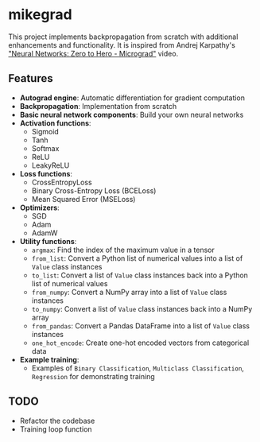 # mikegrad

This project implements backpropagation from scratch with additional enhancements and functionality. It is inspired from Andrej Karpathy's ["Neural Networks: Zero to Hero - Micrograd"](https://www.youtube.com/watch?v=VMj-3S1tku0) video.

## Features

- **Autograd engine**: Automatic differentiation for gradient computation
- **Backpropagation**: Implementation from scratch
- **Basic neural network components**: Build your own neural networks
- **Activation functions**:
  - Sigmoid
  - Tanh
  - Softmax
  - ReLU
  - LeakyReLU
- **Loss functions**:
  - CrossEntropyLoss
  - Binary Cross-Entropy Loss (BCELoss)
  - Mean Squared Error (MSELoss)
- **Optimizers**:
  - SGD
  - Adam
  - AdamW
- **Utility functions**:
  - `argmax`: Find the index of the maximum value in a tensor
  - `from_list`: Convert a Python list of numerical values into a list of `Value` class instances
  - `to_list`: Convert a list of `Value` class instances back into a Python list of numerical values
  - `from_numpy`: Convert a NumPy array into a list of `Value` class instances
  - `to_numpy`: Convert a list of `Value` class instances back into a NumPy array
  - `from_pandas`: Convert a Pandas DataFrame into a list of `Value` class instances
  - `one_hot_encode`: Create one-hot encoded vectors from categorical data
- **Example training**:
  - Examples of `Binary Classification`, `Multiclass Classification`, `Regression` for demonstrating training

## TODO

- Refactor the codebase
- Training loop function
